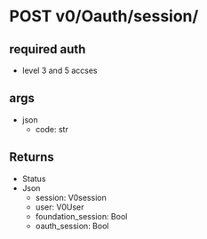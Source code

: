 # POST v0/Oauth/session/

## required auth

- level 3 and 5 accses 

## args

- json
  - code: str


    
## Returns

- Status
- Json
  - session: V0session
  - user: V0User
  - foundation_session: Bool
  - oauth_session: Bool

